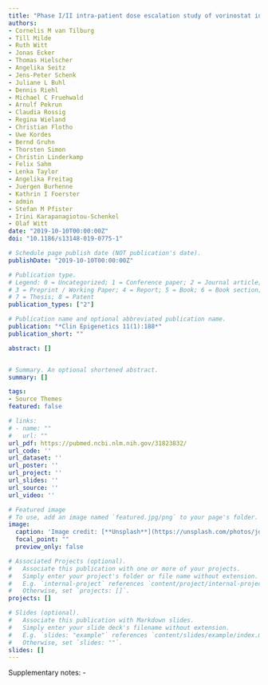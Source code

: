 ```yaml
---
title: "Phase I/II intra-patient dose escalation study of vorinostat in children with relapsed solid tumor, lymphoma, or leukemia"
authors:
- Cornelis M van Tilburg
- Till Milde
- Ruth Witt
- Jonas Ecker
- Thomas Hielscher
- Angelika Seitz
- Jens-Peter Schenk
- Juliane L Buhl
- Dennis Riehl
- Michael C Fruehwald 
- Arnulf Pekrun
- Claudia Rossig
- Regina Wieland
- Christian Flotho
- Uwe Kordes
- Bernd Gruhn
- Thorsten Simon
- Christin Linderkamp
- Felix Sahm
- Lenka Taylor
- Angelika Freitag
- Juergen Burhenne
- Kathrin I Foerster
- admin 
- Stefan M Pfister
- Irini Karapanagiotou-Schenkel 
- Olaf Witt
date: "2019-10-10T00:00:00Z"
doi: "10.1186/s13148-019-0775-1"

# Schedule page publish date (NOT publication's date).
publishDate: "2019-10-10T00:00:00Z"

# Publication type.
# Legend: 0 = Uncategorized; 1 = Conference paper; 2 = Journal article;
# 3 = Preprint / Working Paper; 4 = Report; 5 = Book; 6 = Book section;
# 7 = Thesis; 8 = Patent
publication_types: ["2"]

# Publication name and optional abbreviated publication name.
publication: "*Clin Epigenetics 11(1):188*"
publication_short: ""

abstract: []


# Summary. An optional shortened abstract.
summary: []

tags:
- Source Themes
featured: false

# links:
# - name: ""
#   url: ""
url_pdf: https://pubmed.ncbi.nlm.nih.gov/31823832/
url_code: ''
url_dataset: ''
url_poster: ''
url_project: ''
url_slides: ''
url_source: ''
url_video: ''

# Featured image
# To use, add an image named `featured.jpg/png` to your page's folder. 
image:
  caption: 'Image credit: [**Unsplash**](https://unsplash.com/photos/jdD8gXaTZsc)'
  focal_point: ""
  preview_only: false

# Associated Projects (optional).
#   Associate this publication with one or more of your projects.
#   Simply enter your project's folder or file name without extension.
#   E.g. `internal-project` references `content/project/internal-project/index.md`.
#   Otherwise, set `projects: []`.
projects: []

# Slides (optional).
#   Associate this publication with Markdown slides.
#   Simply enter your slide deck's filename without extension.
#   E.g. `slides: "example"` references `content/slides/example/index.md`.
#   Otherwise, set `slides: ""`.
slides: []
---
```


Supplementary notes: -
